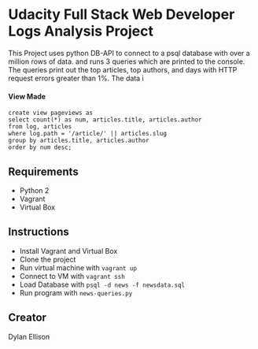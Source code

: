 # Udacity Full Stack Web Developer Logs Analysis Project

This Project uses python DB-API to connect to a psql database with over a million rows of data. and runs 3 queries which are printed to the console. The queries print out the top articles, top authors, and days with HTTP request errors greater than 1%. The data i

#### View Made
```
create view pageviews as
select count(*) as num, articles.title, articles.author
from log, articles
where log.path = '/article/' || articles.slug
group by articles.title, articles.author
order by num desc;
```
## Requirements

* Python 2
* Vagrant
* Virtual Box

## Instructions

* Install Vagrant and Virtual Box
* Clone the project
* Run virtual machine with `vagrant up`
* Connect to VM with `vagrant ssh`
* Load Database with `psql -d news -f newsdata.sql`
* Run program with `news-queries.py`

## Creator
Dylan Ellison
